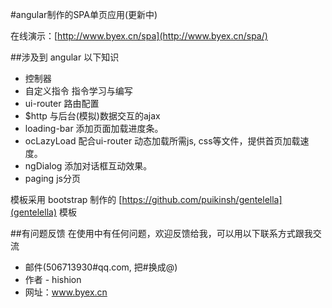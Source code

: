 
#angular制作的SPA单页应用(更新中)

在线演示：[http://www.byex.cn/spa](http://www.byex.cn/spa/)


##涉及到 angular 以下知识

* 控制器        
* 自定义指令    指令学习与编写
* ui-router     路由配置
* $http         与后台(模拟)数据交互的ajax
* loading-bar   添加页面加载进度条。
* ocLazyLoad    配合ui-router 动态加载所需js, css等文件，提供首页加载速度。
* ngDialog      添加对话框互动效果。
* paging        js分页

模板采用 bootstrap 制作的 [https://github.com/puikinsh/gentelella](gentelella) 模板


##有问题反馈
在使用中有任何问题，欢迎反馈给我，可以用以下联系方式跟我交流

* 邮件(506713930#qq.com, 把#换成@)
* 作者 - hishion
* 网址：www.byex.cn
